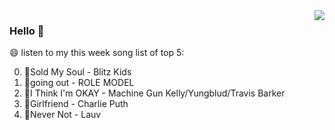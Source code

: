 <img align="right"  src="https://github-readme-stats.vercel.app/api/top-langs/?username=sohyunQVQ" />

### Hello 👋

😄 listen to my this week song list of top 5:

0. 🌈Sold My Soul - Blitz Kids
1. 🌈going out - ROLE MODEL
2. 🌈I Think I'm OKAY - Machine Gun Kelly/Yungblud/Travis Barker
3. 🌈Girlfriend - Charlie Puth
4. 🌈Never Not - Lauv

